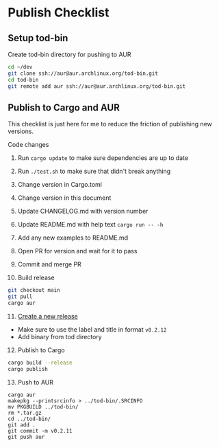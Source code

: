 # Publish Checklist

## Setup tod-bin

Create tod-bin directory for pushing to AUR

```bash
cd ~/dev
git clone ssh://aur@aur.archlinux.org/tod-bin.git
cd tod-bin
git remote add aur ssh://aur@aur.archlinux.org/tod-bin.git
```

## Publish to Cargo and AUR

This checklist is just here for me to reduce the friction of publishing new versions.

Code changes

1. Run `cargo update` to make sure dependencies are up to date
2. Run `./test.sh` to make sure that didn't break anything
3. Change version in Cargo.toml
4. Change version in this document
5. Update CHANGELOG.md with version number
6. Update README.md with help text `cargo run -- -h`
7. Add any new examples to README.md
8. Open PR for version and wait for it to pass
9. Commit and merge PR

10. Build release

```bash
git checkout main
git pull
cargo aur
```

11. [Create a new release](https://github.com/alanvardy/tod/releases/new)

- Make sure to use the label and title in format `v0.2.12`
- Add binary from tod directory

12. Publish to Cargo

```bash
cargo build --release
cargo publish
```

13. Push to AUR

```
cargo aur
makepkg --printsrcinfo > ../tod-bin/.SRCINFO
mv PKGBUILD ../tod-bin/
rm *.tar.gz
cd ../tod-bin/
git add .
git commit -m v0.2.11
git push aur
```
